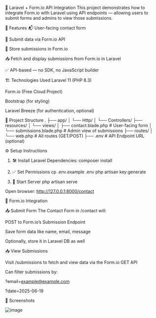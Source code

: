 🧩 Laravel + Form.io API Integration
This project demonstrates how to integrate Form.io with Laravel using API endpoints — allowing users to submit forms and admins to view those submissions.

📌 Features
📬 User-facing contact form

🚀 Submit data via Form.io API

💾 Store submissions in Form.io

📥 Fetch and display submissions from Form.io in Laravel

✅ API-based — no SDK, no JavaScript builder



🏗️ Technologies Used
Laravel 11 (PHP 8.3)

Form.io (Free Cloud Project)

Bootstrap (for styling)

Laravel Breeze (for authentication, optional)




📂 Project Structure
.
├── app/
│   └── Http/
│       └── Controllers/
├── resources/
│   └── views/
│       ├── contact.blade.php       # User-facing form
│       └── submissions.blade.php   # Admin view of submissions
├── routes/
│   └── web.php                     # All routes (GET/POST)
├── .env                            # API Endpoint URL (optional)





⚙️ Setup Instructions

1. 🛠️ Install Laravel Dependencies:
   composer install

2. ✅ Set Permissions
cp .env.example .env
php artisan key:generate


3. 🚀 Start Server
php artisan serve

Open browser: http://127.0.0.1:8000/contact



🔗 Form.io Integration

📤 Submit Form
The Contact Form in /contact will:

POST to Form.io’s Submission Endpoint

Save form data like name, email, message

Optionally, store it in Laravel DB as well


📥 View Submissions

Visit /submissions to fetch and view data via the Form.io GET API

Can filter submissions by:

?email=example@example.com

?date=2025-06-19


📸 Screenshots

![image](https://github.com/user-attachments/assets/54650143-93ed-4656-8189-85e455b3b71e)













